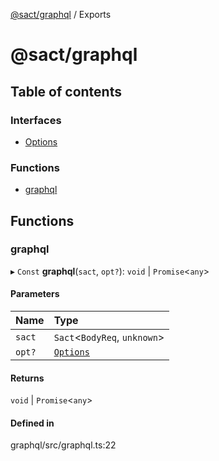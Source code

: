 [@sact/graphql](README.md) / Exports

# @sact/graphql

## Table of contents

### Interfaces

- [Options](interfaces/options.md)

### Functions

- [graphql](modules.md#graphql)

## Functions

### graphql

▸ `Const` **graphql**(`sact`, `opt?`): `void` \| `Promise`<`any`\>

#### Parameters

| Name | Type |
| :------ | :------ |
| `sact` | `Sact`<`BodyReq`, `unknown`\> |
| `opt?` | [`Options`](interfaces/options.md) |

#### Returns

`void` \| `Promise`<`any`\>

#### Defined in

graphql/src/graphql.ts:22
